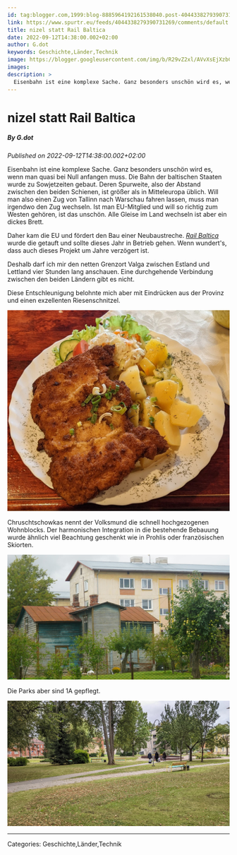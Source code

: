 ```yaml
---
id: tag:blogger.com,1999:blog-8885964192161538040.post-4044338279390731269
link: https://www.spurtr.eu/feeds/4044338279390731269/comments/default
title: nizel statt Rail Baltica
date: 2022-09-12T14:38:00.002+02:00
author: G.dot
keywords: Geschichte,Länder,Technik
image: https://blogger.googleusercontent.com/img/b/R29vZ2xl/AVvXsEjXzbCPvL7GkQLoQakX7ybZyXZouilJ7EHwRAMsqLnGg-k2vTB8-ZcewcqfwKnRcbewwYy3YoNNVYrgK8frHCnOPQXKBRrfbd3pkML81K9ai9GovhbdfgFQHm-N8abTo-_6d1nJmDq1ZDQ/s72-c/1662986012701538-0.png
images: 
description: >
  Eisenbahn ist eine komplexe Sache. Ganz besonders unschön wird es, wenn man quasi bei Null anfangen muss. Die Bahn der baltischen Staaten wurde zu Sowjetzeiten gebaut. Deren Spurweite, also der Abstand zwischen den beiden Schienen, ist größer als in Mitteleuropa üblich. Will man also einen Zug von Tallinn nach Warschau
---
```

# nizel statt Rail Baltica
##### By G.dot
_Published on 2022-09-12T14:38:00.002+02:00_

Eisenbahn ist eine komplexe Sache. Ganz besonders unschön wird es, wenn man quasi bei Null anfangen muss. Die Bahn der baltischen Staaten wurde zu Sowjetzeiten gebaut. Deren Spurweite, also der Abstand zwischen den beiden Schienen, ist größer als in Mitteleuropa üblich. Will man also einen Zug von Tallinn nach Warschau fahren lassen, muss man irgendwo den Zug wechseln. Ist man EU-Mitglied und will so richtig zum Westen gehören, ist das unschön. Alle Gleise im Land wechseln ist aber ein dickes Brett.

Daher kam die EU und fördert den Bau einer Neubaustreche. _[Rail Baltica](https://de.wikipedia.org/wiki/Rail_Baltica)_ wurde die getauft und sollte dieses Jahr in Betrieb gehen. Wenn wundert's, dass auch dieses Projekt um Jahre verzögert ist. 

Deshalb darf ich mir den netten Grenzort Valga zwischen Estland und Lettland vier Stunden lang anschauen. Eine durchgehende Verbindung zwischen den beiden Ländern gibt es nicht.

Diese Entschleunigung belohnte mich aber mit Eindrücken aus der Provinz und einen exzellenten Riesenschnitzel.

[![](pics/1662986012701538-0.png)](pics/1662986012701538-0.png)

Chruschtschowkas nennt der Volksmund die schnell hochgezogenen Wohnblocks. Der harmonischen Integration in die bestehende Bebauung wurde ähnlich viel Beachtung geschenkt wie in Prohlis oder französischen Skiorten.

[![](pics/1662985995959901-1.png)](pics/1662985995959901-1.png)

Die Parks aber sind 1A gepflegt.

[![](pics/1662986221857547-0.png)](pics/1662986221857547-0.png)

---
Categories: Geschichte,Länder,Technik